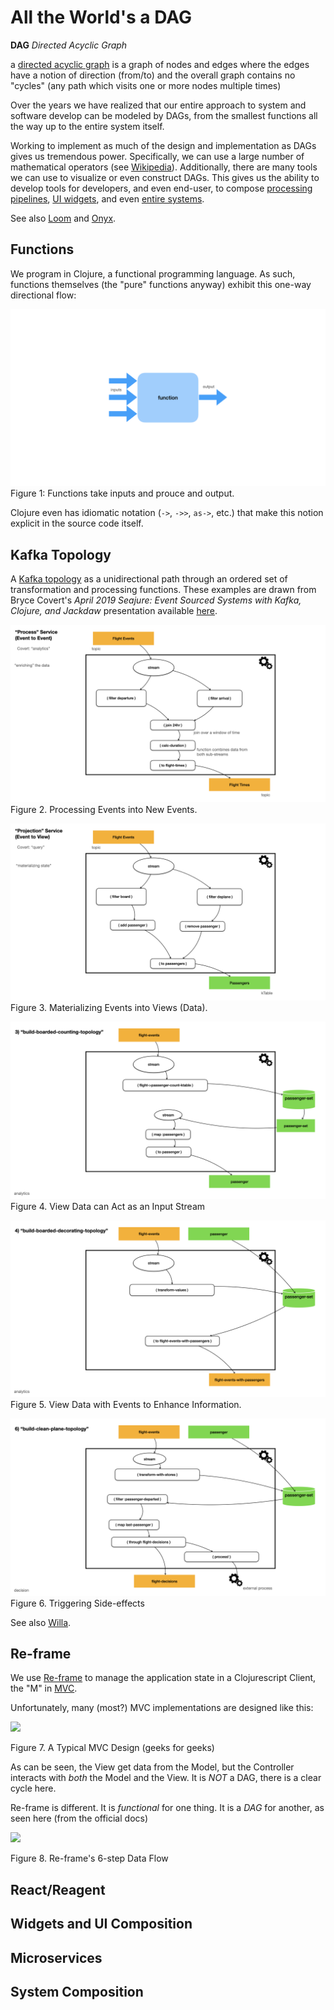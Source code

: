 # All the World's a DAG


**DAG** _Directed Acyclic Graph_

a [directed acyclic graph](https://en.wikipedia.org/wiki/Directed_acyclic_graph) is a graph of nodes and 
edges where the edges have a notion of direction (from/to) and
the overall graph contains no "cycles" (any path which visits one or more nodes multiple times) 

Over the years we have realized that our entire approach to system and software develop can be modeled by DAGs,
from the smallest functions all the way up to the entire system itself.

Working to implement as much of the design and implementation as DAGs gives us tremendous power. Specifically, we
can use a large number of mathematical operators (see [Wikipedia](https://en.wikipedia.org/wiki/Directed_acyclic_graph)).
Additionally, there are many tools we can use to visualize or even construct DAGs. This gives us the ability to 
develop tools for developers, and even end-user, to compose [processing pipelines](#kafka-topology), [UI widgets](#widgets-and-ui-composition),
and even [entire systems](#system-composition).

See also [Loom](https://github.com/aysylu/loom) and [Onyx](http://www.onyxplatform.org).

## Functions

We program in Clojure, a functional programming language. As such, functions themselves (the "pure" functions
anyway) exhibit this one-way directional flow:

![](figures/atwiad/atwiad.001.png)
Figure 1: Functions take inputs and prouce and output.

Clojure even has idiomatic notation (`->`, `->>`, `as->`, etc.) that make this notion explicit in the source code itself.

## Kafka Topology

A [Kafka topology](https://jaceklaskowski.gitbooks.io/mastering-kafka-streams/content/kafka-streams-Topology.html) as a 
unidirectional path through an ordered set of transformation and processing functions. These examples are drawn from Bryce Covert's
_April 2019 Seajure: Event Sourced Systems with Kafka, Clojure, and Jackdaw_ presentation available 
[here](https://www.youtube.com/watch?v=qNn2ykAaKis).

![](figures/atwiad/atwiad.002.png)
Figure 2. Processing Events into New Events.

![](figures/atwiad/atwiad.003.png)
Figure 3. Materializing Events into Views (Data).

![](figures/atwiad/atwiad.004.png)
Figure 4. View Data can Act as an Input Stream

![](figures/atwiad/atwiad.005.png)
Figure 5.  View Data with Events to Enhance Information.

![](figures/atwiad/atwiad.006.png)
Figure 6. Triggering Side-effects


See also [Willa](https://github.com/DaveWM/willa).


## Re-frame

We use [Re-frame](https://day8.github.io/re-frame/re-frame/) to manage the application state in a Clojurescript Client, the "M" in 
[MVC](https://www.w3schools.in/mvc-architecture/).

Unfortunately, many (most?) MVC implementations are designed like this:

![](https://media.geeksforgeeks.org/wp-content/uploads/20201002214740/MVCSchema.png)

Figure 7. A Typical MVC Design (geeks for geeks)

As can be seen, the View get data from the Model, but the Controller interacts with _both_ the Model and the View. It is _NOT_ 
a DAG, there is a clear cycle here.

Re-frame is different. It is _functional_ for one thing. It is a _DAG_ for another, as seen here (from the official docs)

![](https://day8.github.io/re-frame/images/Readme/6dominoes.png?raw=true)

Figure 8. Re-frame's 6-step Data Flow



## React/Reagent


## Widgets and UI Composition


## Microservices


## System Composition

